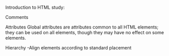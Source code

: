 Introduction to HTML study:

Comments
<!-- comment -->

Attributes
Global attributes are attributes common to all HTML elements; they can be used on all elements, though they may have no effect on some elements.

Hierarchy
-Align elements according to standard placement
